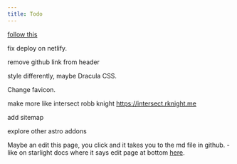 ```yaml
---
title: Todo
---
```


[follow this](https://starlight.astro.build/getting-started/)

fix deploy on netlify.

remove github link from header

style differently, maybe Dracula CSS.

Change favicon.

make more like intersect robb knight https://intersect.rknight.me

add sitemap

explore other astro addons

Maybe an edit this page, you click and it takes you to the md file in github. - like on starlight docs where it says edit page at bottom [here](https://starlight.astro.build/guides/authoring-content/).
